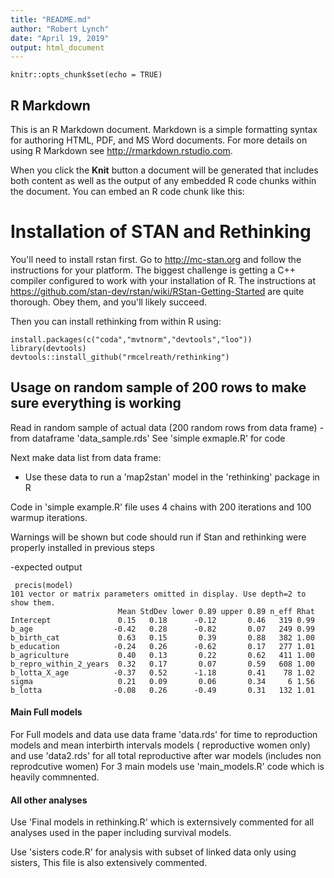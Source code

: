 ```yaml
---
title: "README.md"
author: "Robert Lynch"
date: "April 19, 2019"
output: html_document
---
```


```{r setup, include=FALSE}
knitr::opts_chunk$set(echo = TRUE)
```

## R Markdown

This is an R Markdown document. Markdown is a simple formatting syntax for authoring HTML, PDF, and MS Word documents. For more details on using R Markdown see <http://rmarkdown.rstudio.com>.

When you click the **Knit** button a document will be generated that includes both content as well as the output of any embedded R code chunks within the document. You can embed an R code chunk like this:

# Installation of STAN and Rethinking

You'll need to install rstan first. Go to http://mc-stan.org and follow the instructions for your platform. The biggest challenge is getting a C++ compiler configured to work with your installation of R. The instructions at https://github.com/stan-dev/rstan/wiki/RStan-Getting-Started are quite thorough. Obey them, and you'll likely succeed.

Then you can install rethinking from within R using:
```{r}
install.packages(c("coda","mvtnorm","devtools","loo"))
library(devtools)
devtools::install_github("rmcelreath/rethinking")
```


## Usage on random sample of 200 rows to make sure everything is working

Read in random sample of actual data (200 random rows from data frame) - from dataframe 'data_sample.rds'
See 'simple exmaple.R' for code

Next make data list from data frame:

- Use these data to run a 'map2stan' model in the 'rethinking' package in R

Code in 'simple example.R' file uses 4 chains with 200 iterations and 100 warmup iterations.

Warnings will be shown but code should run if Stan and rethinking were properly installed in previous steps 

-expected output
```{r output}
 precis(model)
101 vector or matrix parameters omitted in display. Use depth=2 to show them.
                        Mean StdDev lower 0.89 upper 0.89 n_eff Rhat
Intercept               0.15   0.18      -0.12       0.46   319 0.99
b_age                  -0.42   0.28      -0.82       0.07   249 0.99
b_birth_cat             0.63   0.15       0.39       0.88   382 1.00
b_education            -0.24   0.26      -0.62       0.17   277 1.01
b_agriculture           0.40   0.13       0.22       0.62   411 1.00
b_repro_within_2_years  0.32   0.17       0.07       0.59   608 1.00
b_lotta_X_age          -0.37   0.52      -1.18       0.41    78 1.02
sigma                   0.21   0.09       0.06       0.34     6 1.56
b_lotta                -0.08   0.26      -0.49       0.31   132 1.01
```
#### Main Full models
For Full models and data use data frame 'data.rds' for time to reproduction models and mean interbirth intervals models
( reproductive women only) and use 'data2.rds' for all total reproductive after war models (includes non reprodcutive women)
For 3 main models use 'main_models.R' code which is heavily commnented.

#### All other analyses
Use 'Final models in rethinking.R' which is externsively commented for all analyses used in the paper including survival models.

Use 'sisters code.R' for analysis with subset of linked data only using sisters,
This file is also extensively commented.